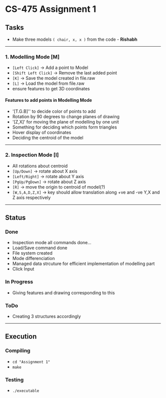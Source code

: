# CS-475 Assignment 1

## Tasks

- Make three models `( chair, x, x )` from the code - **Rishabh**

***
### 1. Modelling Mode [M]

- `[Left Click]` -> Add a point to Model
- `[Shift Left Click]` -> Remove the last added point
- `[K]` -> Save the model created in file.raw
- `[L]` -> Load the model from file.raw
- ensure features to get 3D coordinates

#### Features to add points in Modelling Mode
- '[T.G.B]'' to decide color of points to add
-  Rotation by 90 degrees to change planes of drawing
- '[Z,X]' for moving the plane of modelling by one unit
-  Something for deciding which points form triangles
-  Hover display of coordinates
-  Deciding the centroid of the model


***
### 2. Inspection Mode [I] 

- All rotations about centroid
- `[Up/Down]` -> rotate about X axis 
- `[Left/Right]` -> rotate about Y axis
- `[PgUp/PgDown]` -> rotate about Z axis
- `[R]` -> move the origin to centroid of model(?)
- `[W,S,A,D,Z,X]` -> key should allow translation along +ve and -ve Y,X and Z axis respectively

---
## Status

### Done 
- Inspection mode all commands done... 
- Load/Save command done
- File system created
- Mode differenciation
- Managed data strcuture for efficient implementation of modelling part
- Click Input

### In Progress
- Giving features and drawing corresponding to this

### ToDo
- Creating 3 structures accordingly

---
## Execution

### Compiling
- `cd "Assignment 1"`
- `make`

### Testing
- `./executable`
